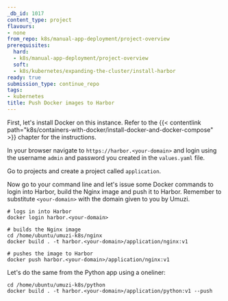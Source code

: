 ```yaml
---
_db_id: 1017
content_type: project
flavours:
- none
from_repo: k8s/manual-app-deployment/project-overview
prerequisites:
  hard:
  - k8s/manual-app-deployment/project-overview
  soft:
  - k8s/kubernetes/expanding-the-cluster/install-harbor
ready: true
submission_type: continue_repo
tags:
- kubernetes
title: Push Docker images to Harbor
---
```


First, let's install Docker on this instance. Refer to the {{< contentlink path="k8s/containers-with-docker/install-docker-and-docker-compose" >}} chapter for the instructions.

In your browser navigate to `https://harbor.<your-domain>` and login using the username `admin` and password you created in the `values.yaml` file.

Go to projects and create a project called `application`.

Now go to your command line and let's issue some Docker commands to login into Harbor, build the Nginx image and push it to Harbor. Remember to substitute `<your-domain>` with the domain given to you by Umuzi.

```
# logs in into Harbor
docker login harbor.<your-domain>

# builds the Nginx image
cd /home/ubuntu/umuzi-k8s/nginx
docker build . -t harbor.<your-domain>/application/nginx:v1

# pushes the image to Harbor
docker push harbor.<your-domain>/application/nginx:v1
```

Let's do the same from the Python app using a oneliner:

```
cd /home/ubuntu/umuzi-k8s/python
docker build . -t harbor.<your-domain>/application/python:v1 --push
```